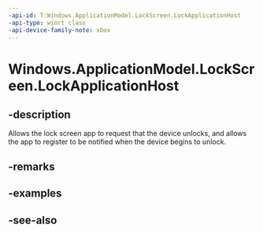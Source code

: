 ```yaml
---
-api-id: T:Windows.ApplicationModel.LockScreen.LockApplicationHost
-api-type: winrt class
-api-device-family-note: xbox
---
```


<!-- Class syntax.
public class LockApplicationHost : Windows.ApplicationModel.LockScreen.ILockApplicationHost
-->

# Windows.ApplicationModel.LockScreen.LockApplicationHost

## -description
Allows the lock screen app to request that the device unlocks, and allows the app to register to be notified when the device begins to unlock.

## -remarks


## -examples

## -see-also
